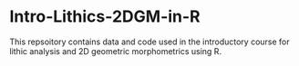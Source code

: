 # Intro-Lithics-2DGM-in-R
This repsoitory contains data and code used in the introductory course for lithic analysis and 2D geometric morphometrics using R.
